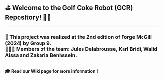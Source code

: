 <h2>⛳ Welcome to the Golf Coke Robot (GCR) Repository! 🏌🏻</h2>
<hr>
<h3>🤖 This project was realized at the 2nd edition of Forge McGill (2024) by Group 9.
<br>
👨🏽‍💻 Members of the team: Jules Delabrousse, Karl Bridi, Walid Aissa and Zakaria Benhssein.</h3>
<br>
<strong>🎓 Read our Wiki page for more information !</strong>

